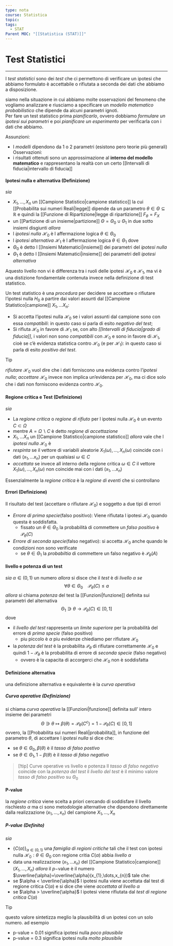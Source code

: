 ```yaml
---
type: nota
course: Statistica
topic: 
tags:
  - STAT
Parent MOC: "[[Statistica (STAT)]]"
---
```

# Test Statistici
---
I _test statistici_ sono dei _test_ che ci permettono di verificare un ipotesi che abbiamo formulato è accettabile o rifiutata a seconda dei dati che abbiamo a disposizione.

siamo nella situazione in cui abbiamo molte osservazioni del fenomeno che vogliamo analizzare e riusciamo a specificare un _modello matematico probabilistico_ che dipende da alcuni parametri ignoti.  
Per fare un test statistico prima _pianificarlo_, ovvero dobbiamo _formulare un ipotesi sui parametri_ e poi _pianificare un esperimento_ per verificarla con i dati che abbiamo.

Assunzioni:
- I _modelli_ dipendono da 1 o 2 parametri (esistono pero teorie più generali)
Osservazioni: 
- i risultati ottenuti sono un approssimazione al __interno del modello matematico__ e rappresentano la realtà con un certo [[Intervalli di fiducia|intervallo di fiducia]]


#### Ipotesi nulla e alternativa (Definizione)
_sia_
- $X_{1},\dots,X_{n}$ un [[Campione Statistico|campione statistico]] la cui [[Probabilita sui numeri Reali|legge]] dipende da un parametro $\theta \in \Theta\subseteq \mathbb{R}$ e quindi la [[Funzione di Ripartizione|legge di ripartizione]] $F_{\theta}=F_{X}$
- un [[Partizione di un insieme|partizione]] $\Theta= \Theta_{0} \cup \Theta_{1}$ in due sotto insiemi disgiunti
_allora_ 
- l _ipotesi nulla_ $\mathcal{H}_{0}$ è l affermazione logica $\theta \in \Theta_{0}$ 
- l _ipotesi alternativa_ $\mathcal{H}_{1}$ è l affermazione logica $\theta \in \Theta_{1}$ 
dove
- $\Theta_{0}$ è detto l [[Insiemi Matematici|insieme]] dei parametri del _ipotesi nulla_
- $\Theta_{1}$ è detto l [[Insiemi Matematici|insieme]] dei parametri dell _ipotesi alternativa_ 


 Aquesto livello non vi è differenza tra i ruoli delle ipotesi $\mathcal{H}_0$ e $\mathcal{H}_1$, ma vi è una distizione fondamentale contenuta invece nella definizione di test statistico. 
 
 Un test statistico è una _procedura_ per decidere se accettare o rifiutare l’ipotesi nulla $H_0$ a partire dai valori assunti dal [[Campione Statistico|campione]] $X_{1},\dots X_{n}$: 
 - Si accetta l’ipotesi nulla $\mathcal{H}_0$ se i valori assunti dal campione sono con essa _compatibili_: in questo caso si parla di esito _negativo del test_; 
 - Si rifiuta $\mathcal{H}_0$ in favore di $\mathcal{H}_1$ se, con alto _[[Intervalli di fiducia|grado di fiducia]]_, i valori non sono _compatibili_ con $\mathcal{H}_0$ e sono in favore di $\mathcal{H}_1$, cioè se c’è evidenza statistica contro $\mathcal{H}_0$ (e per $\mathcal{H}_1$): in questo caso si parla di esito _positivo del test_. 
 
 > [!tip]
 >  _rifiutare_ $\mathcal{H}_0$ vuol dire che i dati forniscono una evidenza contro l’_ipotesi nulla_; 
 >  _accettare_ $\mathcal{H}_0$ invece non implica un’evidenza per $\mathcal{H}_0$, ma ci dice solo che i dati non forniscono evidenza contro $\mathcal{H}_0$.


#### Regione critica e Test (Definizione)
_sia_
- La _regione critica_ o _regione di rifiuto_ per l ipotesi nulla $\mathcal{H}_{0}$ è un evento $C \subset \Omega$ 
- mentre $A=\Omega\backslash C$ è detto _regione di accettazione_
- $X_{1},\dots X_{n}$ un [[Campione Statistico|campione statistico]] 
_allora_ vale che l _ipotesi nulla_ $\mathcal{H}_{0}$ è 
- _respinta_ se il vettore di variabili aleatorie $X_{1}(\omega),\dots,X_{n}(\omega)$ coincide con i dati $(x_{1},\dots x_{n})$ per un qualsiasi $\omega \in C$
- _accettata_ se invece all interno della regione critica $\omega \in C$ il vettore $X_{1}(\omega),\dots,X_{n}(\omega)$ non coincide mai con i dati $(x_{1},\dots x_{n})$

Essenzialmente la _regione critica_ è la _regione di eventi_ che si controllano 

#### Errori (Definizione)
Il risultato del test (accettare o rifiutare $\mathcal{H}_{0}$) e soggetto a due tipi di errori
- _Errore di prima specie_(falso positivo): Viene rifiutata l ipotesi $\mathcal{H}_{0}$ quando questa è soddisfatta.   
	- fissato un $\theta \in \Theta_{0}$ la probabilità di commettere un _falso positivo_ è $\mathcal{P}_{\theta}(C)$   
-  _Errore di seconda specie_(falso negativo): si accetta $\mathcal{H}_{0}$ anche quando le condizioni non sono verificate
	- se $\theta \in \Theta_{1}$ la _probabiltia_ di commettere un falso negativo è $\mathcal{P}_{\theta}(A)$
	


#### livello e potenza di un test
_sia_ $\alpha \in (0,1)$ un numero 
_allora_ si disce che il _test_ è di _livello_ $\alpha$
_se_ $$\forall  \theta \in  \Theta_{0} \ \ \ \ \mathcal{P}_{\theta}(C)\leq a$$_allora_ si chiama _potenza_ del test la [[Funzioni|funzione]] definita sui parametri del alternativa $$\Theta_{1} \ni \theta \to \mathcal{P}_{\theta}(C) \in  [0,1] $$
dove 
- il _livello del test_ rappresenta un _limite superiore_ per la probabilità del errore di _prima specie_ (falso positivo)
	- piu piccolo è $\alpha$ piu evidenze chiediamo per rifiutare $\mathcal{H}_{0}$
- la _potenza del test_ è la probabilita $\mathcal{P}_{\theta}$ di rifiutare correttamente $\mathcal{H}_{0}$  e quindi $1-\mathcal{P}_{\theta}$ è la probabilita di errore di _seconda specie_ (falso negativo)
	- ovvero è la capacita di accorgerci che $\mathcal{H}_{0}$ non è soddisfatta   
	 

#### Definizione alternativa
una definizione alternativa e equivalente è la _curva operativa_
##### Curva operative (Definizione)
si chiama _curva operativa_ la [[Funzioni|funzione]] definita sull’ intero insieme dei parametri $$\Theta \ni \theta \mapsto \beta(\theta)=\mathcal{P}_{\theta}(C^{c})=1-\mathcal{P}_{\theta}(C)\in  [0,1] $$
ovvero, la [[Probabilita sui numeri Reali|probabilita]], in funzione del parametro $\theta$, di accettare l _ipotesi nulla_ 
si dice che:
- se $\theta \in \Theta_{0}, \beta(\theta)$ è il _tasso di falso postivo_
- se $\theta \in  \Theta_{1},1- \beta(\theta)$ è il _tasso di falso negativo_


> [!tip] Curve operative vs livello e potenza
> Il _tasso di falso negativo_ coincide con la _potenza del test_
> il _livello del test_ è il minimo valore _tasso di falso positivo_  su $\Theta_{0}$



#### P-value
la _regione critica_ viene scelta a priori cercando di soddisfare il livello rischiesto $\alpha$ ma ci sono metodologie alternative che dipendono direttamente dalla realizzazione $(x_{1},\dots,x_{n})$ del campione $X_{1},\dots,X_{n}$


##### P-value (Definito)
_sia_
- $\{ C(\alpha) \}_{\alpha \in (0,1)}$ una _famiglia di regioni critiche_ tali che il test con ipotesi nulla $\mathcal{H}_{0}:\theta \in \Theta_{0}$ con regione critia $C(\alpha)$ abbia _livello_ $\alpha$ 
- data una realizzazione $(x_{1},\dots x_{n})$ del [[Campione Statistico|campione]] $(X_{1},\dots,X_{n})$
_allora_ il $p-$value  è il numero $\overline{\alpha}=\overline{\alpha}(x_{1},\dots,x_{n})$ tale che:
- se $\alpha < \overline{\alpha}$ l ipotesi nulla viene accettata dal test di regione critica $C(\alpha)$ e si dice che viene _accettata al livello_ $\alpha$
- se $\alpha > \overline{\alpha}$ l ipotesi viene rifiutata dal _test di regione critica_ $C(\alpha)$



>[!tip]
>questo valore sintetizza meglio la plausibilità di un ipotesi con un solo numero. 
>ad esempio 
>- p-value = 0.01 significa ipotesi nulla _poco plausibile_ 
>- p-value = 0.3 significa ipotesi nulla _molto plausibile_




